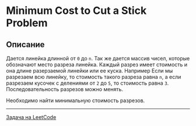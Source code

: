 # Minimum Cost to Cut a Stick Problem

## Описание

Дается линейка длинной от `0` до `n`. Так же дается массив чисел, которые обозначают место разреза линейка. Каждый разрез имеет стоимость и она длине разерзаемой линейки или ее куска. Например Если мы разрезаем всю линейку, то стоимость такого разреза равна `n`, а если разрезаем кусочек с делениями от `2` до `5`, то стоимость равна `3`. Последовательность разрезов можно менять.

Необходимо найти минимальную стоимость разрезов.

---
<a href="https://leetcode.com/problems/minimum-cost-to-cut-a-stick/">Задача на LeetCode</a>